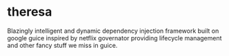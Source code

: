# theresa
Blazingly intelligent and dynamic dependency injection framework built on google guice inspired by netflix governator providing lifecycle management and other fancy stuff we miss in guice.
